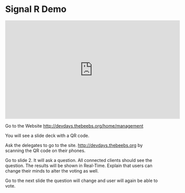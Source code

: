 # Signal R Demo

<iframe width="560" height="315" src="https://www.youtube.com/embed/pCmdpN0UFLo" frameborder="0" allow="accelerometer; autoplay; encrypted-media; gyroscope; picture-in-picture" allowfullscreen></iframe>

Go to the Website http://devdays.thebeebs.org/home/management

You will see a slide deck with a QR code.

Ask the delegates to go to the site. http://devdays.thebeebs.org by scanning the QR code on their phones.

Go to slide 2. It will ask a question. All connected clients should see the question. The results will be shown in Real-Time. Explain that users can change their minds to alter the voting as well.

Go to the next slide the question will change and user will again be able to vote.
